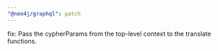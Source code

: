 ```yaml
---
"@neo4j/graphql": patch
---
```


fix: Pass the cypherParams from the top-level context to the translate functions.
